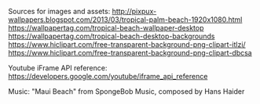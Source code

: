 Sources for images and assets:
http://pixpux-wallpapers.blogspot.com/2013/03/tropical-palm-beach-1920x1080.html
https://wallpapertag.com/tropical-beach-wallpaper-desktop
https://wallpapertag.com/tropical-beach-desktop-backgrounds
https://www.hiclipart.com/free-transparent-background-png-clipart-itlzi/
https://www.hiclipart.com/free-transparent-background-png-clipart-dbcsa

Youtube iFrame API reference:
https://developers.google.com/youtube/iframe_api_reference

Music:
"Maui Beach" from SpongeBob Music, composed by Hans Haider
